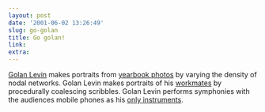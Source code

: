 ```yaml
---
layout: post
date: '2001-06-02 13:26:49'
slug: go-golan
title: Go golan!
link: 
extra: 
---
```


[Golan Levin](http://acg.media.mit.edu/people/golan/) makes portraits from [yearbook photos](http://www.flong.com/yearbook/) by varying the density of nodal networks. Golan Levin makes portraits of his [workmates](http://acg.media.mit.edu/people/golan/floccugraph/index.html) by procedurally coalescing scribbles. Golan Levin performs symphonies with the audiences mobile phones as his [only instruments](http://acg.media.mit.edu/people/golan/telesymphony/index.html).